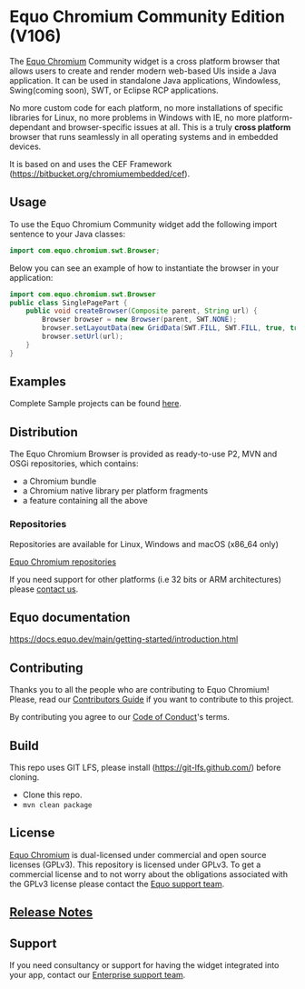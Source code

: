 # Equo Chromium Community Edition (**V106**)

The [Equo Chromium](https://www.equo.dev/chromium) Community widget is a cross platform browser that allows users to create and render modern web-based UIs inside a Java application. It can be used in standalone Java applications, Windowless, Swing(coming soon), SWT, or Eclipse RCP applications.

No more custom code for each platform, no more installations of specific libraries for Linux, no more problems in Windows with IE, no more platform-dependant and browser-specific issues at all. This is a truly **cross platform** browser that runs seamlessly in all operating systems and in embedded devices.

It is based on and uses the CEF Framework (https://bitbucket.org/chromiumembedded/cef).

## Usage

To use the Equo Chromium Community widget add the following import sentence to your Java classes:


```java
import com.equo.chromium.swt.Browser;
```

Below you can see an example of how to instantiate the browser in your application:

```java
import com.equo.chromium.swt.Browser
public class SinglePagePart {
	public void createBrowser(Composite parent, String url) {
		Browser browser = new Browser(parent, SWT.NONE);
		browser.setLayoutData(new GridData(SWT.FILL, SWT.FILL, true, true));
		browser.setUrl(url);
	}
}
```

## Examples

Complete Sample projects can be found [here](https://github.com/equoplatform/chromium-samples).

## Distribution

The Equo Chromium Browser is provided as ready-to-use P2, MVN and OSGi repositories, which contains:

- a Chromium bundle
- a Chromium native library per platform fragments
- a feature containing all the above

### Repositories

Repositories are available for Linux, Windows and macOS (x86_64 only)

[Equo Chromium repositories](https://dl.equo.dev/chromium-swt-ce/oss/mvn/index.html)

If you need support for other platforms (i.e 32 bits or ARM architectures) please [contact us](https://www.equo.dev/request-a-demo).

## Equo documentation

https://docs.equo.dev/main/getting-started/introduction.html

## Contributing

Thanks you to all the people who are contributing to Equo Chromium! Please, read our [Contributors Guide](docs/CONTRIBUTING.md) if you want to contribute to this project.

By contributing you agree to our [Code of Conduct](docs/CODE_OF_CONDUCT.md)'s terms.

## Build

This repo uses GIT LFS, please install (https://git-lfs.github.com/) before cloning.

- Clone this repo.
- `mvn clean package`


## License

[Equo Chromium](https://www.equo.dev/chromium) is dual-licensed under commercial and open source licenses (GPLv3). This repository is licensed under GPLv3. To get a commercial license and to not worry about the obligations associated with the GPLv3 license please contact the [Equo support team](https://www.equo.dev/request-a-demo).

## [Release Notes](https://docs.equo.dev/chromium/ce-106.x/reference/release-notes.html)

## Support

If you need consultancy or support for having the widget integrated into your app, contact our [Enterprise support team](mailto:support@equo.dev).
